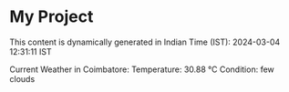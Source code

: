 # My Project

This content is dynamically generated in Indian Time (IST): 2024-03-04 12:31:11 IST


Current Weather in Coimbatore:
Temperature: 30.88 °C
Condition: few clouds
